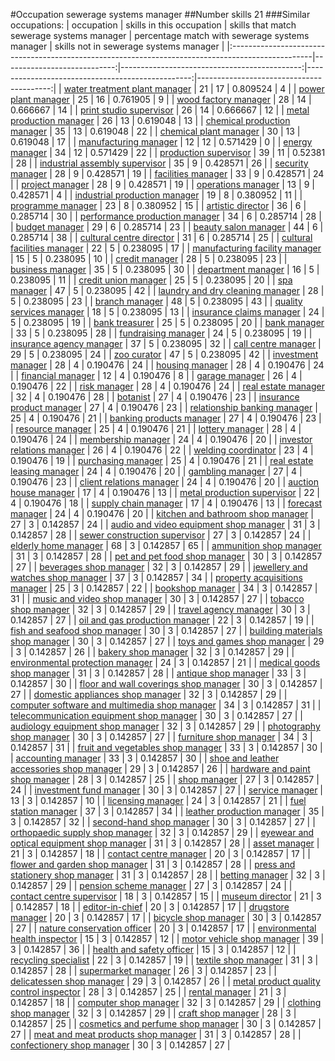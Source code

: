 #Occupation sewerage systems manager
##Number skills 21
###Similar occupations:
| occupation                                                                                        |   skills in this occupation |   skills that match sewerage systems manager |   percentage match with sewerage systems manager |   skills not in sewerage systems manager |
|:--------------------------------------------------------------------------------------------------|----------------------------:|---------------------------------------------:|-------------------------------------------------:|-----------------------------------------:|
| [water treatment plant manager](water_treatment_plant_manager.md)                                 |                          21 |                                           17 |                                         0.809524 |                                        4 |
| [power plant manager](power_plant_manager.md)                                                     |                          25 |                                           16 |                                         0.761905 |                                        9 |
| [wood factory manager](wood_factory_manager.md)                                                   |                          28 |                                           14 |                                         0.666667 |                                       14 |
| [print studio supervisor](print_studio_supervisor.md)                                             |                          26 |                                           14 |                                         0.666667 |                                       12 |
| [metal production manager](metal_production_manager.md)                                           |                          26 |                                           13 |                                         0.619048 |                                       13 |
| [chemical production manager](chemical_production_manager.md)                                     |                          35 |                                           13 |                                         0.619048 |                                       22 |
| [chemical plant manager](chemical_plant_manager.md)                                               |                          30 |                                           13 |                                         0.619048 |                                       17 |
| [manufacturing manager](manufacturing_manager.md)                                                 |                          12 |                                           12 |                                         0.571429 |                                        0 |
| [energy manager](energy_manager.md)                                                               |                          34 |                                           12 |                                         0.571429 |                                       22 |
| [production supervisor](production_supervisor.md)                                                 |                          39 |                                           11 |                                         0.52381  |                                       28 |
| [industrial assembly supervisor](industrial_assembly_supervisor.md)                               |                          35 |                                            9 |                                         0.428571 |                                       26 |
| [security manager](security_manager.md)                                                           |                          28 |                                            9 |                                         0.428571 |                                       19 |
| [facilities manager](facilities_manager.md)                                                       |                          33 |                                            9 |                                         0.428571 |                                       24 |
| [project manager](project_manager.md)                                                             |                          28 |                                            9 |                                         0.428571 |                                       19 |
| [operations manager](operations_manager.md)                                                       |                          13 |                                            9 |                                         0.428571 |                                        4 |
| [industrial production manager](industrial_production_manager.md)                                 |                          19 |                                            8 |                                         0.380952 |                                       11 |
| [programme manager](programme_manager.md)                                                         |                          23 |                                            8 |                                         0.380952 |                                       15 |
| [artistic director](artistic_director.md)                                                         |                          36 |                                            6 |                                         0.285714 |                                       30 |
| [performance production manager](performance_production_manager.md)                               |                          34 |                                            6 |                                         0.285714 |                                       28 |
| [budget manager](budget_manager.md)                                                               |                          29 |                                            6 |                                         0.285714 |                                       23 |
| [beauty salon manager](beauty_salon_manager.md)                                                   |                          44 |                                            6 |                                         0.285714 |                                       38 |
| [cultural centre director](cultural_centre_director.md)                                           |                          31 |                                            6 |                                         0.285714 |                                       25 |
| [cultural facilities manager](cultural_facilities_manager.md)                                     |                          22 |                                            5 |                                         0.238095 |                                       17 |
| [manufacturing facility manager](manufacturing_facility_manager.md)                               |                          15 |                                            5 |                                         0.238095 |                                       10 |
| [credit manager](credit_manager.md)                                                               |                          28 |                                            5 |                                         0.238095 |                                       23 |
| [business manager](business_manager.md)                                                           |                          35 |                                            5 |                                         0.238095 |                                       30 |
| [department manager](department_manager.md)                                                       |                          16 |                                            5 |                                         0.238095 |                                       11 |
| [credit union manager](credit_union_manager.md)                                                   |                          25 |                                            5 |                                         0.238095 |                                       20 |
| [spa manager](spa_manager.md)                                                                     |                          47 |                                            5 |                                         0.238095 |                                       42 |
| [laundry and dry cleaning manager](laundry_and_dry_cleaning_manager.md)                           |                          28 |                                            5 |                                         0.238095 |                                       23 |
| [branch manager](branch_manager.md)                                                               |                          48 |                                            5 |                                         0.238095 |                                       43 |
| [quality services manager](quality_services_manager.md)                                           |                          18 |                                            5 |                                         0.238095 |                                       13 |
| [insurance claims manager](insurance_claims_manager.md)                                           |                          24 |                                            5 |                                         0.238095 |                                       19 |
| [bank treasurer](bank_treasurer.md)                                                               |                          25 |                                            5 |                                         0.238095 |                                       20 |
| [bank manager](bank_manager.md)                                                                   |                          33 |                                            5 |                                         0.238095 |                                       28 |
| [fundraising manager](fundraising_manager.md)                                                     |                          24 |                                            5 |                                         0.238095 |                                       19 |
| [insurance agency manager](insurance_agency_manager.md)                                           |                          37 |                                            5 |                                         0.238095 |                                       32 |
| [call centre manager](call_centre_manager.md)                                                     |                          29 |                                            5 |                                         0.238095 |                                       24 |
| [zoo curator](zoo_curator.md)                                                                     |                          47 |                                            5 |                                         0.238095 |                                       42 |
| [investment manager](investment_manager.md)                                                       |                          28 |                                            4 |                                         0.190476 |                                       24 |
| [housing manager](housing_manager.md)                                                             |                          28 |                                            4 |                                         0.190476 |                                       24 |
| [financial manager](financial_manager.md)                                                         |                          12 |                                            4 |                                         0.190476 |                                        8 |
| [garage manager](garage_manager.md)                                                               |                          26 |                                            4 |                                         0.190476 |                                       22 |
| [risk manager](risk_manager.md)                                                                   |                          28 |                                            4 |                                         0.190476 |                                       24 |
| [real estate manager](real_estate_manager.md)                                                     |                          32 |                                            4 |                                         0.190476 |                                       28 |
| [botanist](botanist.md)                                                                           |                          27 |                                            4 |                                         0.190476 |                                       23 |
| [insurance product manager](insurance_product_manager.md)                                         |                          27 |                                            4 |                                         0.190476 |                                       23 |
| [relationship banking manager](relationship_banking_manager.md)                                   |                          25 |                                            4 |                                         0.190476 |                                       21 |
| [banking products manager](banking_products_manager.md)                                           |                          27 |                                            4 |                                         0.190476 |                                       23 |
| [resource manager](resource_manager.md)                                                           |                          25 |                                            4 |                                         0.190476 |                                       21 |
| [lottery manager](lottery_manager.md)                                                             |                          28 |                                            4 |                                         0.190476 |                                       24 |
| [membership manager](membership_manager.md)                                                       |                          24 |                                            4 |                                         0.190476 |                                       20 |
| [investor relations manager](investor_relations_manager.md)                                       |                          26 |                                            4 |                                         0.190476 |                                       22 |
| [welding coordinator](welding_coordinator.md)                                                     |                          23 |                                            4 |                                         0.190476 |                                       19 |
| [purchasing manager](purchasing_manager.md)                                                       |                          25 |                                            4 |                                         0.190476 |                                       21 |
| [real estate leasing manager](real_estate_leasing_manager.md)                                     |                          24 |                                            4 |                                         0.190476 |                                       20 |
| [gambling manager](gambling_manager.md)                                                           |                          27 |                                            4 |                                         0.190476 |                                       23 |
| [client relations manager](client_relations_manager.md)                                           |                          24 |                                            4 |                                         0.190476 |                                       20 |
| [auction house manager](auction_house_manager.md)                                                 |                          17 |                                            4 |                                         0.190476 |                                       13 |
| [metal production supervisor](metal_production_supervisor.md)                                     |                          22 |                                            4 |                                         0.190476 |                                       18 |
| [supply chain manager](supply_chain_manager.md)                                                   |                          17 |                                            4 |                                         0.190476 |                                       13 |
| [forecast manager](forecast_manager.md)                                                           |                          24 |                                            4 |                                         0.190476 |                                       20 |
| [kitchen and bathroom shop manager](kitchen_and_bathroom_shop_manager.md)                         |                          27 |                                            3 |                                         0.142857 |                                       24 |
| [audio and video equipment shop manager](audio_and_video_equipment_shop_manager.md)               |                          31 |                                            3 |                                         0.142857 |                                       28 |
| [sewer construction supervisor](sewer_construction_supervisor.md)                                 |                          27 |                                            3 |                                         0.142857 |                                       24 |
| [elderly home manager](elderly_home_manager.md)                                                   |                          68 |                                            3 |                                         0.142857 |                                       65 |
| [ammunition shop manager](ammunition_shop_manager.md)                                             |                          31 |                                            3 |                                         0.142857 |                                       28 |
| [pet and pet food shop manager](pet_and_pet_food_shop_manager.md)                                 |                          30 |                                            3 |                                         0.142857 |                                       27 |
| [beverages shop manager](beverages_shop_manager.md)                                               |                          32 |                                            3 |                                         0.142857 |                                       29 |
| [jewellery and watches shop manager](jewellery_and_watches_shop_manager.md)                       |                          37 |                                            3 |                                         0.142857 |                                       34 |
| [property acquisitions manager](property_acquisitions_manager.md)                                 |                          25 |                                            3 |                                         0.142857 |                                       22 |
| [bookshop manager](bookshop_manager.md)                                                           |                          34 |                                            3 |                                         0.142857 |                                       31 |
| [music and video shop manager](music_and_video_shop_manager.md)                                   |                          30 |                                            3 |                                         0.142857 |                                       27 |
| [tobacco shop manager](tobacco_shop_manager.md)                                                   |                          32 |                                            3 |                                         0.142857 |                                       29 |
| [travel agency manager](travel_agency_manager.md)                                                 |                          30 |                                            3 |                                         0.142857 |                                       27 |
| [oil and gas production manager](oil_and_gas_production_manager.md)                               |                          22 |                                            3 |                                         0.142857 |                                       19 |
| [fish and seafood shop manager](fish_and_seafood_shop_manager.md)                                 |                          30 |                                            3 |                                         0.142857 |                                       27 |
| [building materials shop manager](building_materials_shop_manager.md)                             |                          30 |                                            3 |                                         0.142857 |                                       27 |
| [toys and games shop manager](toys_and_games_shop_manager.md)                                     |                          29 |                                            3 |                                         0.142857 |                                       26 |
| [bakery shop manager](bakery_shop_manager.md)                                                     |                          32 |                                            3 |                                         0.142857 |                                       29 |
| [environmental protection manager](environmental_protection_manager.md)                           |                          24 |                                            3 |                                         0.142857 |                                       21 |
| [medical goods shop manager](medical_goods_shop_manager.md)                                       |                          31 |                                            3 |                                         0.142857 |                                       28 |
| [antique shop manager](antique_shop_manager.md)                                                   |                          33 |                                            3 |                                         0.142857 |                                       30 |
| [floor and wall coverings shop manager](floor_and_wall_coverings_shop_manager.md)                 |                          30 |                                            3 |                                         0.142857 |                                       27 |
| [domestic appliances shop manager](domestic_appliances_shop_manager.md)                           |                          32 |                                            3 |                                         0.142857 |                                       29 |
| [computer software and multimedia shop manager](computer_software_and_multimedia_shop_manager.md) |                          34 |                                            3 |                                         0.142857 |                                       31 |
| [telecommunication equipment shop manager](telecommunication_equipment_shop_manager.md)           |                          30 |                                            3 |                                         0.142857 |                                       27 |
| [audiology equipment shop manager](audiology_equipment_shop_manager.md)                           |                          32 |                                            3 |                                         0.142857 |                                       29 |
| [photography shop manager](photography_shop_manager.md)                                           |                          30 |                                            3 |                                         0.142857 |                                       27 |
| [furniture shop manager](furniture_shop_manager.md)                                               |                          34 |                                            3 |                                         0.142857 |                                       31 |
| [fruit and vegetables shop manager](fruit_and_vegetables_shop_manager.md)                         |                          33 |                                            3 |                                         0.142857 |                                       30 |
| [accounting manager](accounting_manager.md)                                                       |                          33 |                                            3 |                                         0.142857 |                                       30 |
| [shoe and leather accessories shop manager](shoe_and_leather_accessories_shop_manager.md)         |                          29 |                                            3 |                                         0.142857 |                                       26 |
| [hardware and paint shop manager](hardware_and_paint_shop_manager.md)                             |                          28 |                                            3 |                                         0.142857 |                                       25 |
| [shop manager](shop_manager.md)                                                                   |                          27 |                                            3 |                                         0.142857 |                                       24 |
| [investment fund manager](investment_fund_manager.md)                                             |                          30 |                                            3 |                                         0.142857 |                                       27 |
| [service manager](service_manager.md)                                                             |                          13 |                                            3 |                                         0.142857 |                                       10 |
| [licensing manager](licensing_manager.md)                                                         |                          24 |                                            3 |                                         0.142857 |                                       21 |
| [fuel station manager](fuel_station_manager.md)                                                   |                          37 |                                            3 |                                         0.142857 |                                       34 |
| [leather production manager](leather_production_manager.md)                                       |                          35 |                                            3 |                                         0.142857 |                                       32 |
| [second-hand shop manager](second-hand_shop_manager.md)                                           |                          30 |                                            3 |                                         0.142857 |                                       27 |
| [orthopaedic supply shop manager](orthopaedic_supply_shop_manager.md)                             |                          32 |                                            3 |                                         0.142857 |                                       29 |
| [eyewear and optical equipment shop manager](eyewear_and_optical_equipment_shop_manager.md)       |                          31 |                                            3 |                                         0.142857 |                                       28 |
| [asset manager](asset_manager.md)                                                                 |                          21 |                                            3 |                                         0.142857 |                                       18 |
| [contact centre manager](contact_centre_manager.md)                                               |                          20 |                                            3 |                                         0.142857 |                                       17 |
| [flower and garden shop manager](flower_and_garden_shop_manager.md)                               |                          31 |                                            3 |                                         0.142857 |                                       28 |
| [press and stationery shop manager](press_and_stationery_shop_manager.md)                         |                          31 |                                            3 |                                         0.142857 |                                       28 |
| [betting manager](betting_manager.md)                                                             |                          32 |                                            3 |                                         0.142857 |                                       29 |
| [pension scheme manager](pension_scheme_manager.md)                                               |                          27 |                                            3 |                                         0.142857 |                                       24 |
| [contact centre supervisor](contact_centre_supervisor.md)                                         |                          18 |                                            3 |                                         0.142857 |                                       15 |
| [museum director](museum_director.md)                                                             |                          21 |                                            3 |                                         0.142857 |                                       18 |
| [editor-in-chief](editor-in-chief.md)                                                             |                          20 |                                            3 |                                         0.142857 |                                       17 |
| [drugstore manager](drugstore_manager.md)                                                         |                          20 |                                            3 |                                         0.142857 |                                       17 |
| [bicycle shop manager](bicycle_shop_manager.md)                                                   |                          30 |                                            3 |                                         0.142857 |                                       27 |
| [nature conservation officer](nature_conservation_officer.md)                                     |                          20 |                                            3 |                                         0.142857 |                                       17 |
| [environmental health inspector](environmental_health_inspector.md)                               |                          15 |                                            3 |                                         0.142857 |                                       12 |
| [motor vehicle shop manager](motor_vehicle_shop_manager.md)                                       |                          39 |                                            3 |                                         0.142857 |                                       36 |
| [health and safety officer](health_and_safety_officer.md)                                         |                          15 |                                            3 |                                         0.142857 |                                       12 |
| [recycling specialist](recycling_specialist.md)                                                   |                          22 |                                            3 |                                         0.142857 |                                       19 |
| [textile shop manager](textile_shop_manager.md)                                                   |                          31 |                                            3 |                                         0.142857 |                                       28 |
| [supermarket manager](supermarket_manager.md)                                                     |                          26 |                                            3 |                                         0.142857 |                                       23 |
| [delicatessen shop manager](delicatessen_shop_manager.md)                                         |                          29 |                                            3 |                                         0.142857 |                                       26 |
| [metal product quality control inspector](metal_product_quality_control_inspector.md)             |                          28 |                                            3 |                                         0.142857 |                                       25 |
| [rental manager](rental_manager.md)                                                               |                          21 |                                            3 |                                         0.142857 |                                       18 |
| [computer shop manager](computer_shop_manager.md)                                                 |                          32 |                                            3 |                                         0.142857 |                                       29 |
| [clothing shop manager](clothing_shop_manager.md)                                                 |                          32 |                                            3 |                                         0.142857 |                                       29 |
| [craft shop manager](craft_shop_manager.md)                                                       |                          28 |                                            3 |                                         0.142857 |                                       25 |
| [cosmetics and perfume shop manager](cosmetics_and_perfume_shop_manager.md)                       |                          30 |                                            3 |                                         0.142857 |                                       27 |
| [meat and meat products shop manager](meat_and_meat_products_shop_manager.md)                     |                          31 |                                            3 |                                         0.142857 |                                       28 |
| [confectionery shop manager](confectionery_shop_manager.md)                                       |                          30 |                                            3 |                                         0.142857 |                                       27 |
